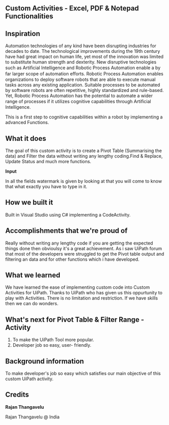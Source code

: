 ## Custom Activities - Excel, PDF & Notepad Functionalities

## Inspiration

Automation technologies of any kind have been disrupting industries for decades to date. The technological improvements during the 19th century have had great impact on human life, yet most of the innovation was limited to substitute human strength and dexterity. New disruptive technologies such as Artiﬁcial Intelligence and Robotic Process Automation enable a by far larger scope of automation eﬀorts. Robotic Process Automation enables organizations to deploy software robots that are able to execute manual tasks across any existing application. Suitable processes to be automated by software robots are often repetitive, highly standardized and rule-based. Yet, Robotic Process Automation has the potential to automate a wider range of processes if it utilizes cognitive capabilities through Artiﬁcial Intelligence.

This is a first step to cognitive capabilities within a robot by implementing a advanced Functions.

## What it does

The goal of this custom activity is to create a Pivot Table (Summarising the data) and Filter the data without writing any lengthy coding.Find & Replace, Update Status and much more functions.

**Input**

In all the fields watermark is given by looking at that you will come to know that what exactly you have to type in it.

## How we built it

Built in Visual Studio using C# implementing a CodeActivity.

## Accomplishments that we're proud of

Really without writing any lengthy code if you are getting the expected things done then obvioulsy it's a great achievement. As i saw UiPath forum that most of the developers were struggled to get the Pivot table output and filtering an data and for other functions which i have developed.

## What we learned

We have learned the ease of implementing custom code into Custom Activities for UiPath. Thanks to UiPath who has given us this oppurtunity to play with Activities. There is no limitation and restriction. If we have skills then we can do wonders.

## What's next for Pivot Table & Filter Range -  Activity

1. To make the UiPath Tool more popular.
2. Developer job so easy, user- friendly.


## Background information

To make developer's job so easy which satisfies our main objective of this custom UiPath activity.

## Credits
**Rajan Thangavelu**



Rajan Thangavelu @ India
